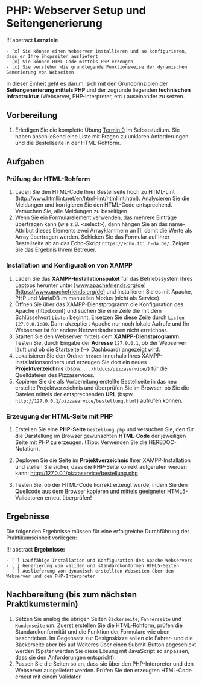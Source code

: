 # PHP: Webserver Setup und Seitengenerierung


!!! abstract
    **Lernziele**

    - [x] Sie können einen Webserver installieren und so konfigurieren, dass er Ihre Shopseiten ausliefert
    - [x] Sie können HTML-Code mittels PHP erzeugen
    - [x] Sie verstehen die grundlegende Funktionsweise der dynamischen Generierung von Webseiten


In dieser Einheit geht es darum, sich mit den Grundprinzipien der **Seitengenerierung mittels PHP** und der zugrunde liegenden **technischen Infrastruktur** (Webserver, PHP-Interpreter, etc.) auseinander zu setzen.

## Vorbereitung
1. Erledigen Sie die komplette Übung [Termin 0](termin0.md) im Selbststudium. Sie haben anschließend eine Liste mit Fragen zu unklaren Anforderungen und die Bestellseite in der HTML-Rohform.

## Aufgaben

### Prüfung der HTML-Rohform
  1. Laden Sie den HTML-Code Ihrer Bestellseite hoch zu HTML-Lint (<http://www.htmllint.net/en/html-lint/htmllint.html>).
  Analysieren Sie die Meldungen und korrigieren Sie den HTML-Code entsprechend. Versuchen Sie, alle Meldungen zu beseitigen.
  2. Wenn Sie ein Formularelement verwenden, das mehrere Einträge übertragen kann (wie z.B. &lt;select&gt;), dann hängen Sie an das name-Attribut dieses Elements zwei Arrayklammern an [], damit die Werte als Array übertragen werden. Schicken Sie das Formular auf Ihrer Bestellseite ab an das Echo-Skript `https://echo.fbi.h-da.de/`. Zeigen Sie das Ergebnis Ihrem Betreuer.

### Installation und Konfiguration von XAMPP
1. Laden Sie das **XAMPP-Installationspaket** für das Betriebssystem Ihres Laptops herunter unter [www.apachefriends.org/de](https://www.apachefriends.org/de) und installieren Sie es mit Apache, PHP und MariaDB im manuellen Modus (nicht als Service). 
2. Öffnen Sie über das XAMPP-Dienstprogramm die Konfiguration des Apache (httpd.conf) und suchen Sie eine Zeile die mit dem Schlüsselwort `Listen` beginnt. Ersetzen Sie diese Zeile durch `Listen 127.0.0.1:80`. Dann akzeptiert Apache nur noch lokale Aufrufe und Ihr Webserver ist für andere Netzwerkadressen nicht erreichbar. 
3. Starten Sie den Webserver mittels dem **XAMPP-Dienstprogramm**. Testen Sie, durch Eingabe der **Adresse** `127.0.0.1`, ob der Webserver läuft und ob die Startseite (--> Dashboard) angezeigt wird.
4. Lokalisieren Sie den Ordner `htdocs` innerhalb Ihres XAMPP-Installationsordners und erzeugen Sie dort ein neues **Projektverzeichnis** (bspw. `.../htdocs/pizzaservice/`) für die Quelldateien des Pizzaservices.
5. Kopieren Sie die als Vorbereitung erstellte Bestellseite in das neu erstellte Projektverzeichnis und überprüfen Sie im Browser, ob Sie die Dateien mittels der entsprechenden **URL** (bspw. `http://127.0.0.1/pizzaservice/bestellung.html`) aufrufen können.

### Erzeugung der HTML-Seite mit PHP

1. Erstellen Sie eine **PHP-Seite** `bestellung.php` und versuchen Sie, den für die Darstellung im Browser gewünschten **HTML-Code** der jeweiligen Seite mit PHP zu erzeugen. (Tipp: Verwenden Sie die HEREDOC-Notation).

2. Deployen Sie die Seite im **Projektverzeichnis** Ihrer XAMPP-Installation und stellen Sie sicher, dass die PHP-Seite korrekt aufgerufen werden kann: <http://127.0.0.1/pizzaservice/bestellung.php>

3. Testen Sie, ob der HTML-Code korrekt erzeugt wurde, indem Sie den Quellcode aus dem Browser kopieren und mittels geeigneter HTML5-Validatoren erneut überprüfen!
   

## Ergebnisse

Die folgenden Ergebnisse müssen für eine erfolgreiche Durchführung der Praktikumseinheit vorliegen:

!!! abstract
    __Ergebnisse:__

    - [ ] Lauffähige Installation und Konfiguration des Apache Webservers
    - [ ] Generierung von validen und standardkonformen HTML5-Seiten
    - [ ] Auslieferung von dynamisch erstellten Webseiten über den Webserver und den PHP-Interpreter 


## Nachbereitung (bis zum nächsten Praktikumstermin)
1. Setzen Sie analog die übrigen Seiten `Bäckerseite`, `Fahrerseite` und `Kundenseite` um. Zuerst erstellen Sie die HTML-Rohform,  prüfen die Standardkonformität und die Funktion der Formulare wie oben beschrieben. Im Gegensatz zur Designskizze sollen die Fahrer- und die Bäckerseite aber bis auf Weiteres über einen Submit-Button abgeschickt werden (Später werden Sie diese Lösung mit JavaScript so anpassen, dass sie den Anforderungen entspricht).
2. Passen Sie die Seiten so an, dass sie über den PHP-Interpreter und den Webserver ausgeliefert werden. Prüfen Sie den erzeugten HTML-Code erneut mit einem Validator.